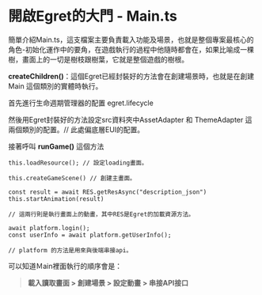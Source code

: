 # 開啟Egret的大門 - Main.ts



簡單介紹Main.ts，這支檔案主要負責載入功能及場景，也就是整個專案最核心的角色-初始化運作中的要角，在遊戲執行的過程中他隨時都會在，如果比喻成一棵樹，畫面上的一切是樹枝跟樹葉，它就是整個遊戲的樹根。



**createChildren()**：這個Egret已經封裝好的方法會在創建場景時，也就是在創建 Main 這個類別的實體時執行。

首先進行生命週期管理器的配置 egret.lifecycle

然後用Egret封裝好的方法設定src資料夾中AssetAdapter 和 ThemeAdapter 這兩個類別的配置。// 此處偏底層EUI的配置。



接著呼叫 **runGame()** 這個方法 



```
this.loadResource(); // 設定loading畫面。
```

```
this.createGameScene() // 創建主畫面。
```

```
const result = await RES.getResAsync("description_json")
this.startAnimation(result)

// 這兩行則是執行畫面上的動畫，其中RES是Egret的加載資源方法。
```

```
await platform.login();
const userInfo = await platform.getUserInfo();

// platform 的方法是用來與後端串接api。
```





可以知道Ｍain裡面執行的順序會是：

> **載入讀取畫面 > 創建場景 > 設定動畫 > 串接API接口**




